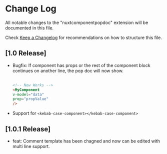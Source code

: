 # Change Log

All notable changes to the "nuxtcomponentpopdoc" extension will be documented in this file.

Check [Keep a Changelog](http://keepachangelog.com/) for recommendations on how to structure this file.

## [1.0 Release]

- Bugfix: If component has props or the rest of the component block continues on another line, the pop doc will now show. <br> <br>
    ```html
    <!-- Now Works -->
    <MyComponent 
    v-model="data"
    prop="propValue"
    />
    ``` 
- Support for `<kebab-case-component></kebab-case-component>`

## [1.0.1 Release]

- feat: Comment template has been chagned and now can be edited with multi line support.
